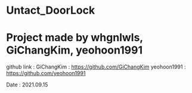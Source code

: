 # Untact_DoorLock
# Project made by whgnlwls, GiChangKim, yeohoon1991

github link :
GiChangKim : https://github.com/GiChangKim
yeohoon1991 : https://github.com/yeohoon1991

Date : 2021.09.15
